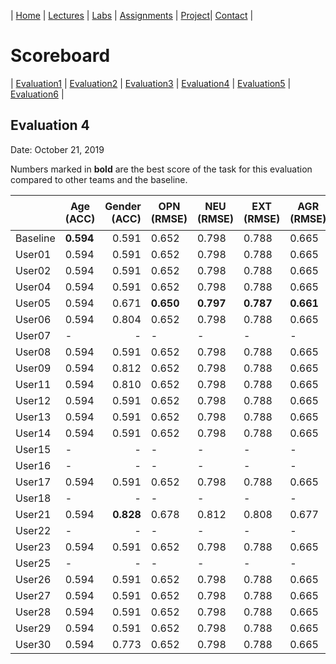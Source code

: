 

| [Home](../index.md) | [Lectures](../lectures.md) | [Labs](../labs.md) | [Assignments](../assignments.md) | [Project](../project.md)| [Contact](../contact.md) |


# Scoreboard

| [Evaluation1](evaluation1.md) | [Evaluation2](evaluation2.md) | [Evaluation3](evaluation3.md) | [Evaluation4](evaluation4.md) | [Evaluation5](evaluation5.md) | [Evaluation6](evaluation6.md) |

## Evaluation 4

Date: October 21, 2019

Numbers marked in **bold** are the best score of the task for this evaluation compared to other teams and the baseline.


|       | Age (ACC) | Gender (ACC) | OPN (RMSE) | NEU (RMSE) | EXT (RMSE) | AGR (RMSE) | CON (RMSE) | Full Grade |  Rank 🏆|
|-------|--------------|----------:|------------|------------|------------|------------|------------|------------|-------|
| Baseline|**0.594**|0.591|0.652|0.798|0.788|0.665|0.734|-|7|
| User01 |0.594|0.591|0.652|0.798|0.788|0.665|0.734|-|7|
| User02 |0.594|0.591|0.652|0.798|0.788|0.665|0.734|-|7|
| User04 |0.594|0.591|0.652|0.798|0.788|0.665|0.734|-|7|
| User05 |0.594|0.671|**0.650**|**0.797**|**0.787**|**0.661**|**0.728**|✅|1|
| User06 |0.594|0.804|0.652|0.798|0.788|0.665|0.734|✅|5|
| User07 |-|-|-|-|-|-|-|-|
| User08 |0.594|0.591|0.652|0.798|0.788|0.665|0.734|-|7|
| User09 |0.594|0.812|0.652|0.798|0.788|0.665|0.734|✅|3|
| User11 |0.594|0.810|0.652|0.798|0.788|0.665|0.734|✅|4|
| User12 |0.594|0.591|0.652|0.798|0.788|0.665|0.734|-|7|
| User13 |0.594|0.591|0.652|0.798|0.788|0.665|0.734|-|7|
| User14 |0.594|0.591|0.652|0.798|0.788|0.665|0.734|-|7|
| User15 |-|-|-|-|-|-|-|✅|
| User16 |-|-|-|-|-|-|-|-|
| User17 |0.594|0.591|0.652|0.798|0.788|0.665|0.734|-|7|
| User18 |-|-|-|-|-|-|-|-|
| User21 |0.594|**0.828**|0.678|0.812|0.808|0.677|0.756|✅|2|
| User22 |-|-|-|-|-|-|-|-|
| User23 |0.594|0.591|0.652|0.798|0.788|0.665|0.734|-|7|
| User25 |-|-|-|-|-|-|-|-|
| User26 |0.594|0.591|0.652|0.798|0.788|0.665|0.734|-|7|
| User27 |0.594|0.591|0.652|0.798|0.788|0.665|0.734|-|7|
| User28 |0.594|0.591|0.652|0.798|0.788|0.665|0.734|-|7|
| User29 |0.594|0.591|0.652|0.798|0.788|0.665|0.734|-|7|
| User30 |0.594|0.773|0.652|0.798|0.788|0.665|0.734|✅|6|
